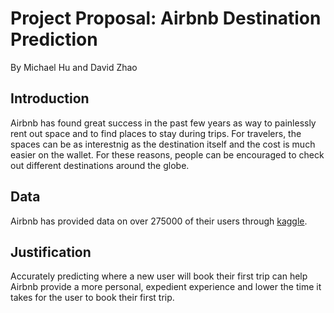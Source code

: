 # Project Proposal: Airbnb Destination Prediction
By Michael Hu and David Zhao

## Introduction
Airbnb has found great success in the past few years as way to painlessly rent out space and to find places to stay during trips. For travelers, the spaces can be as interestnig as the destination itself and the cost is much easier on the wallet. For these reasons, people can be encouraged to check out different destinations around the globe.

## Data
Airbnb has provided data on over 275000 of their users through [kaggle](https://www.kaggle.com/c/airbnb-recruiting-new-user-bookings). 

## Justification
Accurately predicting where a new user will book their first trip can help Airbnb provide a more personal, expedient experience and lower the time it takes for the user to book their first trip.
